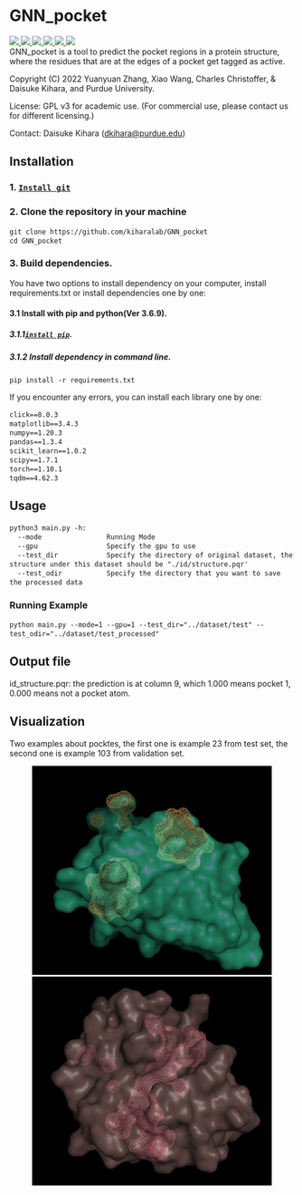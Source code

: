 # GNN_pocket

<a href="https://github.com/marktext/marktext/releases/latest">
   <img src="https://img.shields.io/badge/GNN_pocket-v1.0.0-green">
   <img src="https://img.shields.io/badge/platform-Linux%20-green">
   <img src="https://img.shields.io/badge/Language-python3-green">
   <img src="https://img.shields.io/badge/Language-C-green">
   <img src="https://img.shields.io/badge/dependencies-tested-green">
   <img src="https://img.shields.io/badge/licence-GNU-green">
</a>      <br>
GNN_pocket  is a tool to predict the pocket regions in a protein structure, where the residues that are at the edges of a pocket get tagged as active.

Copyright (C) 2022 Yuanyuan Zhang, Xiao Wang, Charles Christoffer, & Daisuke Kihara, and Purdue University.

License: GPL v3 for academic use. (For commercial use, please contact us for different licensing.)

Contact: Daisuke Kihara (dkihara@purdue.edu)

## Installation

### 1. [`Install git`](https://git-scm.com/book/en/v2/Getting-Started-Installing-Git)

### 2. Clone the repository in your machine

```
git clone https://github.com/kiharalab/GNN_pocket
cd GNN_pocket
```
### 3. Build dependencies.

You have two options to install dependency on your computer, install requirements.txt or install dependencies one by one:

#### 3.1 Install with pip and python(Ver 3.6.9).

##### 3.1.1[`install pip`](https://pip.pypa.io/en/stable/installing/).

##### 3.1.2  Install dependency in command line.

```
pip install -r requirements.txt 
```

If you encounter any errors, you can install each library one by one:

```
click==8.0.3
matplotlib==3.4.3
numpy==1.20.3
pandas==1.3.4
scikit_learn==1.0.2
scipy==1.7.1
torch==1.10.1
tqdm==4.62.3
```


## Usage

```
python3 main.py -h:
  --mode                Running Mode
  --gpu                 Specify the gpu to use
  --test_dir            Specify the directory of original dataset, the structure under this dataset should be "./id/structure.pqr'
  --test_odir           Specify the directory that you want to save the processed data
```


### Running Example

```
python main.py --mode=1 --gpu=1 --test_dir="../dataset/test" --test_odir="../dataset/test_processed"
```

## Output file

id_structure.pqr: the prediction is at column 9, which 1.000 means pocket 1, 0.000 means not a pocket atom.
## Visualization
Two examples about pocktes, the first one is example 23 from test set, the second one is example 103 from validation set.
<figure class="half">
    <img src="https://github.com/Zhang038/GNN_pocket/blob/master/example/23_pred.png" width="500"/>
    <img src="https://github.com/Zhang038/GNN_pocket/blob/master/example/103_pred.png" width="500"/>
</figure>
